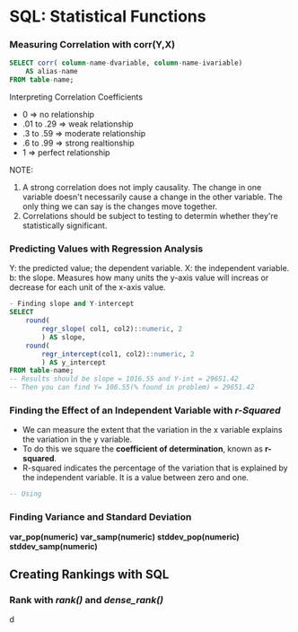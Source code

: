 # SQL: Statistical Functions

### Measuring Correlation with corr(Y,X)
```SQL
SELECT corr( column-name-dvariable, column-name-ivariable)
    AS alias-name
FROM table-name;
```
Interpreting Correlation Coefficients
* 0 => no relationship
* .01 to .29 => weak relationship
* .3 to .59 => moderate relationship
* .6 to .99 => strong realtionship
* 1 => perfect relationship

NOTE: 
1. A strong correlation does not imply causality. The change in one variable doesn't necessarily cause a change in the other variable.
The only thing we can say is the changes move together.
2. Correlations should be subject to testing to determin whether they're statistically significant.

### Predicting Values with Regression Analysis
 Y: the predicted value; the dependent variable.
 X: the independent variable.
 b: the slope. Measures how many units the y-axis value will increas or decrease for each unit of the x-axis value.
 
```SQL
- Finding slope and Y-intercept
SELECT
    round(
        regr_slope( col1, col2)::numeric, 2
        ) AS slope,
    round(
        regr_intercept(col1, col2)::numeric, 2
        ) AS y_intercept
FROM table-name;
-- Results should be slope = 1016.55 and Y-int = 29651.42
-- Then you can find Y= 106.55(% found in problem) = 29651.42
```
### Finding the Effect of an Independent Variable with *r-Squared*
* We can measure the extent that the variation in the x variable explains the variation in the y variable.
* To do this we square the **coefficient of determination**, known as **r-squared**.
* R-squared indicates the percentage of the variation that is explained by the independent variable. It is a value between zero and one.

```SQL
-- Using
```

### Finding Variance and Standard Deviation
**var_pop(numeric)**
**var_samp(numeric)**
**stddev_pop(numeric)**
**stddev_samp(numeric)**

## Creating Rankings with SQL

### Rank with  *rank()* and *dense_rank()*
d

